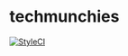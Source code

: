# techmunchies

[![StyleCI](https://styleci.io/repos/102747848/shield?branch=master)](https://styleci.io/repos/102747848)
